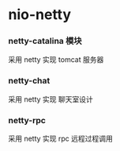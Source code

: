 # nio-netty
### netty-catalina 模块
采用 netty 实现 tomcat 服务器

### netty-chat
采用 netty 实现 聊天室设计

### netty-rpc
采用 netty 实现 rpc 远程过程调用
